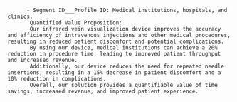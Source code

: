          - Segment ID___Profile ID: Medical institutions, hospitals, and clinics.
           Quantified Value Proposition: 
           Our infrared vein visualization device improves the accuracy and efficiency of intravenous injections and other medical procedures, resulting in reduced patient discomfort and potential complications. 
           By using our device, medical institutions can achieve a 20% reduction in procedure time, leading to improved patient throughput and increased revenue. 
           Additionally, our device reduces the need for repeated needle insertions, resulting in a 15% decrease in patient discomfort and a 10% reduction in complications. 
           Overall, our solution provides a quantifiable value of time savings, increased revenue, and improved patient experience.



